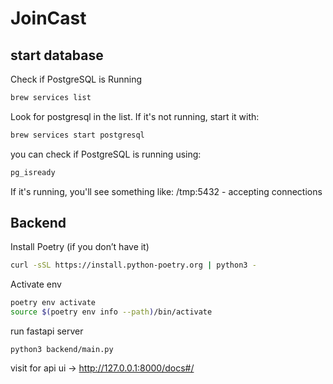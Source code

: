 # JoinCast

## start database
Check if PostgreSQL is Running
```bash
brew services list
```
Look for postgresql in the list. If it's not running, start it with:
```bash
brew services start postgresql
```
you can check if PostgreSQL is running using:
```bash
pg_isready
```
If it's running, you'll see something like:
/tmp:5432 - accepting connections

## Backend

Install Poetry (if you don’t have it)
```bash
curl -sSL https://install.python-poetry.org | python3 -
```

Activate env
```bash
poetry env activate
source $(poetry env info --path)/bin/activate
```
run fastapi server
```
python3 backend/main.py
```

visit for api ui -> http://127.0.0.1:8000/docs#/
